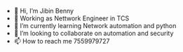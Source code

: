 - 👋 Hi, I’m Jibin Benny
- 👀 Working as Nettwork Engineer in TCS
- 🌱 I’m currently learning Network automation and python
- 💞️ I’m looking to collaborate on automation and security
- 📫 How to reach me 7559979727

<!---
jibin006/jibin006 is a ✨ special ✨ repository because its `README.md` (this file) appears on your GitHub profile.
You can click the Preview link to take a look at your changes.
--->
